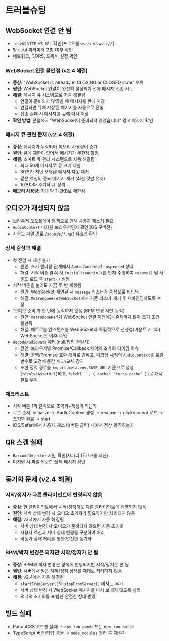 # 트러블슈팅

## WebSocket 연결 안 됨
- `.env`의 `VITE_WS_URL` 확인(프로토콜 `ws://` vs `wss://`)
- 방 `uuid` 파라미터 포함 여부 확인
- 네트워크, CORS, 프록시 설정 확인

### WebSocket 연결 불안정 (v2.4 해결)
- **증상**: "WebSocket is already in CLOSING or CLOSED state" 오류
- **원인**: WebSocket 연결이 완전히 설정되기 전에 메시지 전송 시도
- **해결**: 메시지 큐 시스템으로 자동 해결됨
  - 연결이 준비되지 않았을 때 메시지를 큐에 저장
  - 연결되면 큐에 저장된 메시지를 자동으로 전송
  - 전송 실패 시 메시지를 큐에 다시 저장
- **확인 방법**: 콘솔에서 "WebSocket이 준비되지 않았습니다" 경고 메시지 확인

### 메시지 큐 관련 문제 (v2.4 해결)
- **증상**: 메시지가 누적되어 메모리 사용량이 증가
- **원인**: 큐에 제한이 없어서 메시지가 무한정 쌓임
- **해결**: 스마트 큐 관리 시스템으로 자동 해결됨
  - 최대 50개 메시지로 큐 크기 제한
  - 30초가 지난 오래된 메시지 자동 제거
  - 같은 액션의 중복 메시지 제거 (최신 것만 유지)
  - 10초마다 주기적 큐 정리
- **메모리 사용량**: 최대 약 1-2KB로 제한됨

## 오디오가 재생되지 않음
- 브라우저 오토플레이 정책으로 인해 사용자 제스처 필요
- `AudioContext` 미지원 브라우저인지 확인(iOS 구버전)
- 사운드 파일 경로 `/sounds/*.mp3` 유효성 확인

### 상세 증상과 해결
- 첫 진입 시 재생 불가
  - 원인: 초기 렌더링 단계에서 `AudioContext`가 `suspended` 상태
  - 해결: 시작 버튼 클릭 시 `initializeAudio()`를 먼저 수행하여 `resume()` 및 사운드 로드 후 `start()` 실행
- 시작 버튼을 눌러도 가끔 두 번 재생됨
  - 원인: WebSocket 재연결 시 `message` 리스너가 중복으로 바인딩
  - 해결: `Metronome#setWebSocket`에서 기존 리스너 제거 후 재바인딩하도록 수정
- ‘오디오 준비’가 한 번에 동작하지 않음 (BPM 변경 시만 동작)
  - 원인: `metronomeRef`가 WebSocket 연결 이전에는 존재하지 않아 초기 조건 불만족
  - 해결: 메트로놈 인스턴스를 WebSocket과 독립적으로 선생성(마운트 시 1회), WebSocket은 이후 주입
- `decodeAudioData` 에러(null/타입 불일치)
  - 원인: 브라우저별 Promise/Callback 차이와 초기화 타이밍 이슈
  - 해결: 콜백/Promise 호환 래퍼로 감싸고, 디코딩 시점의 `AudioContext`를 로컬 변수로 고정해 중간 파괴/교체 감지
  - 또한 정적 경로를 `import.meta.env.BASE_URL` 기준으로 생성(`resolveAssetUrl`)하고, `fetch(..., { cache: 'force-cache' })`로 캐시 힌트 부여

### 체크리스트
- 시작 버튼 1회 클릭으로 초기화+재생이 되는가
- 로그 순서: initialize → AudioContext 생성 → resume → click/accent 로드 → 초기화 완료 → start
- iOS/Safari에서 사용자 제스처(버튼 클릭) 내에서 정상 동작하는가

## QR 스캔 실패
- `BarcodeDetector` 지원 확인(사파리 17+/크롬 최신)
- 미지원 시 파일 업로드 폴백 메시지 확인

## 동기화 문제 (v2.4 해결)

### 시작/정지가 다른 클라이언트에 반영되지 않음
- **증상**: 한 클라이언트에서 시작/정지해도 다른 클라이언트에 반영되지 않음
- **원인**: 서버 상태 변경 시 오디오 초기화가 필요하지만 처리되지 않음
- **해결**: v2.4에서 자동 해결됨
  - 서버 상태 변경 시 오디오가 준비되지 않으면 자동 초기화
  - 사용자 액션과 서버 상태 변경을 구분하여 처리
  - 비동기 상태 처리를 통한 안전한 동기화

### BPM/박자 변경은 되지만 시작/정지가 안 됨
- **증상**: BPM과 박자 변경은 양쪽에 반영되지만 시작/정지는 안 됨
- **원인**: 서버에서 받은 시작/정지 상태를 제대로 처리하지 않음
- **해결**: v2.4에서 자동 해결됨
  - `startFromServer()`와 `stopFromServer()` 메서드 추가
  - 서버 상태 변경 시 WebSocket 메시지를 다시 보내지 않도록 처리
  - 오디오 초기화를 포함한 안전한 상태 변경

## 빌드 실패
- PandaCSS 코드젠 실패 → `npm run panda` 또는 `npm run build`
- TypeScript 버전/타입 충돌 → `node_modules` 정리 후 재설치
